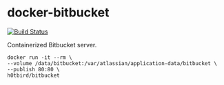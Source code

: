# docker-bitbucket

[![Build Status](https://travis-ci.org/h0tbird/docker-bitbucket.svg?branch=master)](https://travis-ci.org/h0tbird/docker-bitbucket)

Containerized Bitbucket server.

```
docker run -it --rm \
--volume /data/bitbucket:/var/atlassian/application-data/bitbucket \
--publish 80:80 \
h0tbird/bitbucket
```
